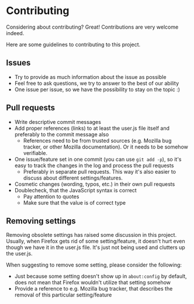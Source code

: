Contributing
============

Considering about contributing? Great! Contributions are very welcome indeed.

Here are some guidelines to contributing to this project.

Issues
------

* Try to provide as much information about the issue as possible
* Feel free to ask questions, we try to answer to the best of our ability
* One issue per issue, so we have the possibility to stay on the topic :)

Pull requests
-------------

* Write descriptive commit messages
* Add proper references (links) to at least the user.js file itself and preferably to the commit message also
  * References need to be from trusted sources (e.g. Mozilla bug tracker, or other Mozilla documentation). Or it needs to be somehow verifiable.
* One issue/feature set in one commit (you can use ```git add -p```), so it's easy to track the changes in the log and process the pull requests
  * Preferably in separate pull requests. This way it's also easier to discuss about different settings/features.
* Cosmetic changes (wording, typos, etc.) in their own pull requests
* Doublecheck, that the JavaScript syntax is correct
  * Pay attention to quotes
  * Make sure that the value is of correct type

Removing settings
-----------------

Removing obsolete settings has raised some discussion in this project. Usually, when Firefox gets rid of some setting/feature, it doesn't hurt even though we have it in the user.js file. It's just not being used and clutters up the user.js.

When suggesting to remove some setting, please consider the following:

* Just because some setting doesn't show up in ```about:config``` by default, does not mean that Firefox wouldn't utilize that setting somehow
* Provide a reference to e.g. Mozilla bug tracker, that describes the removal of this particular setting/feature
